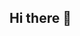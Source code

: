 ## Hi there 👋

<!--
**Trip-Wise/Trip-Wise** is a ✨ _special_ ✨ repository because its `README.md` (this file) appears on your GitHub profile.

Here are some ideas to get you started:
Uni project that has Api intergration and backend development 
